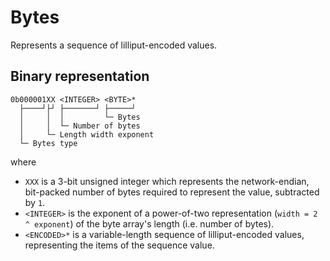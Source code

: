 # Bytes

Represents a sequence of lilliput-encoded values.

## Binary representation

```plain
0b000001XX <INTEGER> <BYTE>*
  ├────┘├┘ ├───────┘ ├─────┘
  │     │  │         └─ Bytes
  │     │  └─ Number of bytes
  │     └─ Length width exponent
  └─ Bytes type
```

where

- `XXX` is a 3-bit unsigned integer which represents the network-endian, bit-packed number of bytes required to represent the value, subtracted by `1`.
- `<INTEGER>` is the exponent of a power-of-two representation (`width = 2 ^ exponent`) of the byte array's length (i.e. number of bytes).
- `<ENCODED>*` is a variable-length sequence of lilliput-encoded values, representing the items of the sequence value.
